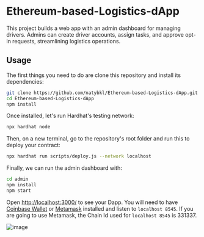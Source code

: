 # Ethereum-based-Logistics-dApp

This project builds a web app with an admin dashboard for managing drivers. Admins can create driver accounts, assign tasks, and approve opt-in requests, streamlining logistics operations.


## Usage

The first things you need to do are clone this repository and install its
dependencies:

```sh
git clone https://github.com/natybkl/Ethereum-based-Logistics-dApp.git
cd Ethereum-based-Logistics-dApp
npm install
```

Once installed, let's run Hardhat's testing network:

```sh
npx hardhat node
```

Then, on a new terminal, go to the repository's root folder and run this to
deploy your contract:

```sh
npx hardhat run scripts/deploy.js --network localhost
```

Finally, we can run the admin dashboard with:

```sh
cd admin
npm install
npm start
```

Open [http://localhost:3000/](http://localhost:3000/) to see your Dapp. You will
need to have [Coinbase Wallet](https://www.coinbase.com/wallet) or [Metamask](https://metamask.io) installed and listen to
`localhost 8545`. If you are going to use Metamask, the Chain Id used for `localhost 8545` is  331337. 

![image](https://github.com/natybkl/Ethereum-based-Logistics-dApp/assets/62074050/77d4057c-4dd2-44aa-9b98-baa564aa5469)




